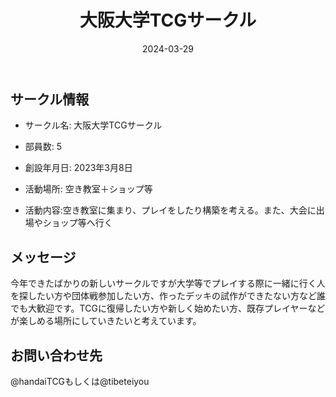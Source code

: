 ﻿---
title: '大阪大学TCGサークル'
excerpt: ''
date: '2024-03-29'
iconImage: '/assets/default/icon.png'
coverImage: '/assets/default/cover.jpg'
ogImage:
  url: '/assets/default/cover.jpg'
tags:
  - 'サークル'
---

## サークル情報
- サークル名: 大阪大学TCGサークル
- 部員数: 5
- 創設年月日: 2023年3月8日
- 活動場所: 空き教室＋ショップ等

- 活動内容:空き教室に集まり、プレイをしたり構築を考える。また、大会に出場やショップ等へ行く

## メッセージ
今年できたばかりの新しいサークルですが大学等でプレイする際に一緒に行く人を探したい方や団体戦参加したい方、作ったデッキの試作ができたない方など誰でも大歓迎です。TCGに復帰したい方や新しく始めたい方、既存プレイヤーなどが楽しめる場所にしていきたいと考えています。

## お問い合わせ先
@handaiTCGもしくは@tibeteiyou

